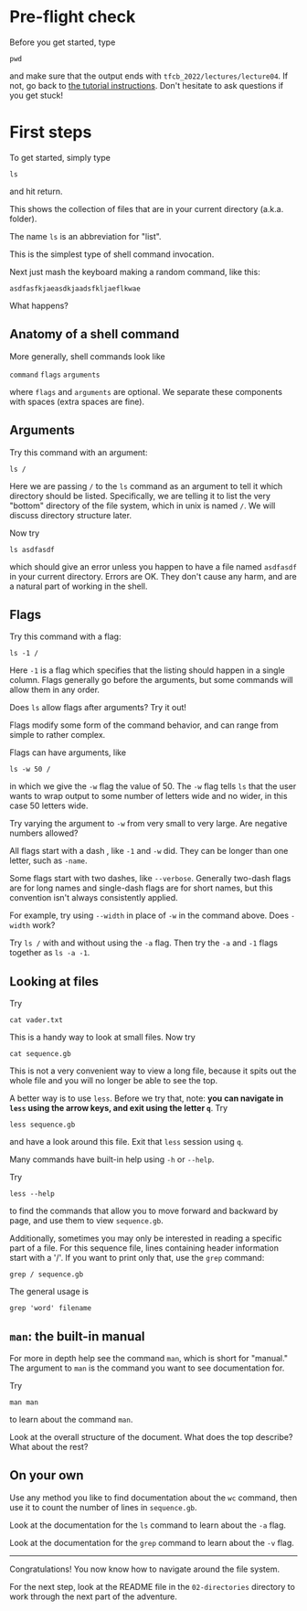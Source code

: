 # Pre-flight check

Before you get started, type

    pwd

and make sure that the output ends with `tfcb_2022/lectures/lecture04`.
If not, go back to [the tutorial instructions](https://github.com/FredHutch/tfcb_2021/tree/main/lectures/lecture03#tutorial).
Don't hesitate to ask questions if you get stuck!


# First steps

To get started, simply type

    ls

and hit return.

This shows the collection of files that are in your current directory (a.k.a. folder).

The name `ls` is an abbreviation for "list".

This is the simplest type of shell command invocation.

Next just mash the keyboard making a random command, like this:

    asdfasfkjaeasdkjaadsfkljaeflkwae

What happens?


## Anatomy of a shell command

More generally, shell commands look like

`command` `flags` `arguments`

where `flags` and `arguments` are optional.
We separate these components with spaces (extra spaces are fine).


## Arguments

Try this command with an argument:

    ls /

Here we are passing `/` to the `ls` command as an argument to tell it which directory should be listed.
Specifically, we are telling it to list the very "bottom" directory of the file system, which in unix is named `/`.
We will discuss directory structure later.

Now try

    ls asdfasdf

which should give an error unless you happen to have a file named `asdfasdf` in your current directory.
Errors are OK.
They don't cause any harm, and are a natural part of working in the shell.


## Flags

Try this command with a flag:

    ls -1 /

Here `-1` is a flag which specifies that the listing should happen in a single column.
Flags generally go before the arguments, but some commands will allow them in any order.

Does `ls` allow flags after arguments?
Try it out!

Flags modify some form of the command behavior, and can range from simple to rather complex.

Flags can have arguments, like

    ls -w 50 /

in which we give the `-w` flag the value of 50.
The `-w` flag tells `ls` that the user wants to wrap output to some number of letters wide and no wider, in this case 50 letters wide.

Try varying the argument to `-w` from very small to very large.
Are negative numbers allowed?

All flags start with a dash , like `-1` and `-w` did.
They can be longer than one letter, such as `-name`.

Some flags start with two dashes, like `--verbose`.
Generally two-dash flags are for long names and single-dash flags are for short names, but this convention isn't always consistently applied.

For example, try using `--width` in place of `-w` in the command above.
Does `-width` work?

Try `ls /` with and without using the `-a` flag.
Then try the `-a` and `-1` flags together as `ls -a -1`.


## Looking at files

Try

    cat vader.txt

This is a handy way to look at small files.
Now try

    cat sequence.gb

This is not a very convenient way to view a long file, because it spits out the whole file and you will no longer be able to see the top.

A better way is to use `less`.
Before we try that, note:
**you can navigate in `less` using the arrow keys, and exit using the letter `q`**.
Try

    less sequence.gb

and have a look around this file.
Exit that `less` session using `q`.

Many commands have built-in help using `-h` or `--help`.

Try

    less --help

to find the commands that allow you to move forward and backward by page, and use them to view `sequence.gb`.

Additionally, sometimes you may only be interested in reading a specific part of a file.
For this sequence file, lines containing header information start with a '\/'. If you want to print only that, use the `grep` command:
    
    grep / sequence.gb 
    
 The general usage is
    
    grep 'word' filename
    

## `man`: the built-in manual

For more in depth help see the command `man`, which is short for "manual."
The argument to `man` is the command you want to see documentation for.

Try

    man man

to learn about the command `man`.

Look at the overall structure of the document. What does the top describe? What about the rest?


## On your own

Use any method you like to find documentation about the `wc` command, then use it to count the number of lines in `sequence.gb`.

Look at the documentation for the `ls` command to learn about the `-a` flag.

Look at the documentation for the `grep` command to learn about the `-v` flag.

---

Congratulations!
You now know how to navigate around the file system.

For the next step, look at the README file in the `02-directories` directory to work through the next part of the adventure.
